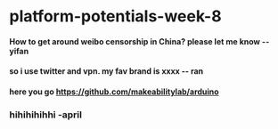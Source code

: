 # platform-potentials-week-8

#### How to get around weibo censorship in China? please let me know -- yifan

#### so i use twitter and vpn. my fav brand is xxxx -- ran

#### here you go https://github.com/makeabilitylab/arduino 

### hihihihihhi -april
